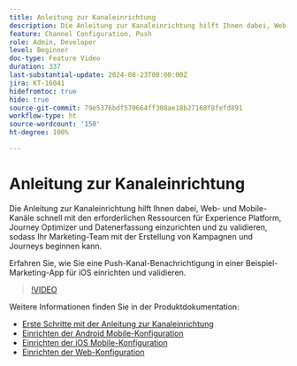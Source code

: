 ```yaml
---
title: Anleitung zur Kanaleinrichtung
description: Die Anleitung zur Kanaleinrichtung hilft Ihnen dabei, Web- und Mobile-Kanäle schnell mit den erforderlichen Ressourcen für Experience Platform, Journey Optimizer und Datenerfassung einzurichten und zu validieren, sodass Ihr Marketing-Team mit der Erstellung von Kampagnen und Journeys beginnen kann. Erfahren Sie, wie Sie eine Push-Kanal-Benachrichtigung in einer Beispiel-Marketing-App für iOS einrichten und validieren.
feature: Channel Configuration, Push
role: Admin, Developer
level: Beginner
doc-type: Feature Video
duration: 337
last-substantial-update: 2024-08-23T00:00:00Z
jira: KT-16041
hidefromtoc: true
hide: true
source-git-commit: 79e5376bdf570664ff308ae18b27168f8fefd891
workflow-type: ht
source-wordcount: '150'
ht-degree: 100%

---
```



# Anleitung zur Kanaleinrichtung

Die Anleitung zur Kanaleinrichtung hilft Ihnen dabei, Web- und Mobile-Kanäle schnell mit den erforderlichen Ressourcen für Experience Platform, Journey Optimizer und Datenerfassung einzurichten und zu validieren, sodass Ihr Marketing-Team mit der Erstellung von Kampagnen und Journeys beginnen kann. 

Erfahren Sie, wie Sie eine Push-Kanal-Benachrichtigung in einer Beispiel-Marketing-App für iOS einrichten und validieren.

>[!VIDEO](https://video.tv.adobe.com/v/3433053/?learn=on)

Weitere Informationen finden Sie in der Produktdokumentation:

* [Erste Schritte mit der Anleitung zur Kanaleinrichtung](https://experienceleague.adobe.com/de/docs/journey-optimizer/using/configuration/guided-setup/set-mobile-config)
* [Einrichten der Android Mobile-Konfiguration](https://experienceleague.adobe.com/de/docs/journey-optimizer/using/configuration/guided-setup/set-mobile-android)
* [Einrichten der iOS Mobile-Konfiguration](https://experienceleague.adobe.com/de/docs/journey-optimizer/using/configuration/guided-setup/set-mobile-ios)
* [Einrichten der Web-Konfiguration](https://experienceleague.adobe.com/de/docs/journey-optimizer/using/configuration/guided-setup/set-mobile-web)
